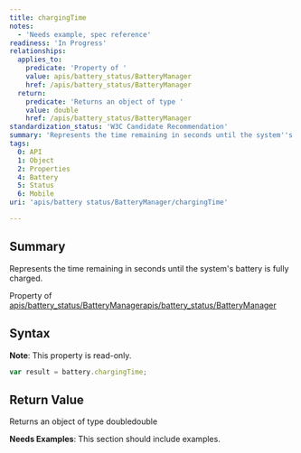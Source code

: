```yaml
---
title: chargingTime
notes:
  - 'Needs example, spec reference'
readiness: 'In Progress'
relationships:
  applies_to:
    predicate: 'Property of '
    value: apis/battery_status/BatteryManager
    href: /apis/battery_status/BatteryManager
  return:
    predicate: 'Returns an object of type '
    value: double
    href: /apis/battery_status/BatteryManager
standardization_status: 'W3C Candidate Recommendation'
summary: 'Represents the time remaining in seconds until the system''s battery is fully charged.'
tags:
  0: API
  1: Object
  2: Properties
  4: Battery
  5: Status
  6: Mobile
uri: 'apis/battery status/BatteryManager/chargingTime'

---
```

## <span>Summary</span>

Represents the time remaining in seconds until the system's battery is fully charged.

Property of [apis/battery\_status/BatteryManager](/apis/battery_status/BatteryManager)[apis/battery\_status/BatteryManager](/apis/battery_status/BatteryManager)

## <span>Syntax</span>

**Note**: This property is read-only.

``` js
var result = battery.chargingTime;
```

## <span>Return Value</span>

Returns an object of type doubledouble

**Needs Examples**: This section should include examples.

